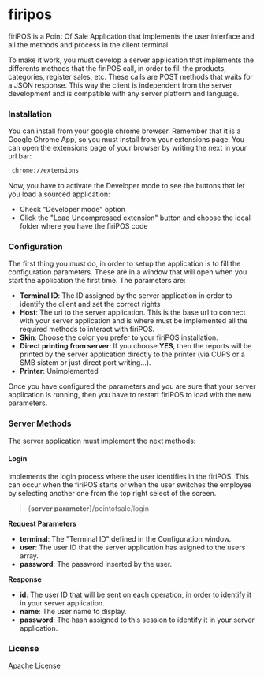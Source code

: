 # firipos

firiPOS is a Point Of Sale Application that implements the user interface and all the methods and process in the client terminal.

To make it work, you must develop a server application that implements the differents methods that the firiPOS call, in order to fill the products, categories, register sales, etc. These calls are POST methods that waits for a JSON response. This way the client is independent from the server development and is compatible with any server platform and language.

### Installation
You can install from your google chrome browser. Remember that it is a Google Chrome App, so you must install from your extensions page. You can open the extensions page of your browser by writing the next in your url bar:
```sh
 chrome://extensions
```
Now, you have to activate the Developer mode to see the buttons that let you load a sourced application:
- Check "Developer mode" option
- Click the "Load Uncompressed extension" button and choose the local folder where you have the firiPOS code

### Configuration
The first thing you must do, in order to setup the application is to fill the configuration parameters. These are in a window that will open when you start the application the first time. The parameters are:

- **Terminal ID**: The ID assigned by the server application in order to identify the client and set the correct rights
- **Host**: The uri to the server application. This is the base url to connect with your server application and is where must be implemented all the required methods to interact with firiPOS.
- **Skin**: Choose the color you prefer to your firiPOS installation.
- **Direct printing from server**: If you choose **YES**, then the reports will be printed by the server application directly to the printer (via CUPS or a SMB sistem or just direct port writing...).
- **Printer**: Unimplemented

Once you have configured the parameters and you are sure that your server application is running, then you have to restart firiPOS to load with the new parameters.

### Server Methods
The server application must implement the next methods:

#### Login
Implements the login process where the user identifies in the firiPOS. This can occur when the firiPOS starts or when the user switches the employee by selecting another one from the top right select of the screen.
> {**server parameter**}/pointofsale/login

**Request Parameters**
- **terminal**: The "Terminal ID" defined in the Configuration window. 
- **user**: The user ID that the server application has asigned to the users array.
- **password**: The password inserted by the user.

**Response**
- **id**: The user ID that will be sent on each operation, in order to identify it in your server application.
- **name**: The user name to display.
- **password**: The hash assigned to this session to identify it in your server application.

### License
[Apache License]

[//]: #

[Apache License]: <http://www.apache.org/licenses/>

